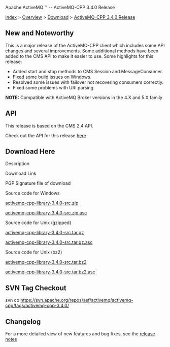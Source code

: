 Apache ActiveMQ ™ -- ActiveMQ-CPP 3.4.0 Release 

[Index](index.html) > [Overview](overview.html) > [Download](download.html) > [ActiveMQ-CPP 3.4.0 Release](activemq-cpp-340-release.html)

New and Noteworthy
------------------

This is a major release of the ActiveMQ-CPP client which includes some API changes and several improvements. Some additional methods have been added to the CMS API to make it easier to use. Some highlights for this release:

*   Added start and stop methods to CMS Session and MessageConsumer.
*   Fixed some build issues on Windows.
*   Resolved some issues with failover not recovering consumers correctly.
*   Fixed some problems with URI parsing.

  

**NOTE:** Compatible with ActiveMQ Broker versions in the 4.X and 5.X family

API
---

This release is based on the CMS 2.4 API.

Check out the API for this release [here](http://activemq.apache.org/cms/api_docs/activemqcpp-3.4.0/html)

Download Here
-------------

Description

Download Link

PGP Signature file of download

Source code for Windows

[activemq-cpp-library-3.4.0-src.zip](http://www.apache.org/dyn/closer.cgi/activemq/activemq-cpp/source/activemq-cpp-library-3.4.0-src.zip)

[activemq-cpp-library-3.4.0-src.zip.asc](http://www.apache.org/dist/activemq/activemq-cpp/source/activemq-cpp-library-3.4.0-src.zip.asc)

Source code for Unix (gzipped)

[activemq-cpp-library-3.4.0-src.tar.gz](http://www.apache.org/dyn/closer.cgi/activemq/activemq-cpp/source/activemq-cpp-library-3.4.0-src.tar.gz)

[activemq-cpp-library-3.4.0-src.tar.gz.asc](http://www.apache.org/dist/activemq/activemq-cpp/source/activemq-cpp-library-3.4.0-src.tar.gz.asc)

Source code for Unix (bz2)

[activemq-cpp-library-3.4.0-src.tar.bz2](http://www.apache.org/dyn/closer.cgi/activemq/activemq-cpp/source/activemq-cpp-library-3.4.0-src.tar.bz2)

[activemq-cpp-library-3.4.0-src.tar.bz2.asc](http://www.apache.org/dist/activemq/activemq-cpp/source/activemq-cpp-library-3.4.0-src.tar.bz2.asc)

SVN Tag Checkout
----------------

svn co https://svn.apache.org/repos/asf/activemq/activemq-cpp/tags/activemq-cpp-3.4.0/

Changelog
---------

For a more detailed view of new features and bug fixes, see the [release notes](https://issues.apache.org/jira/secure/ReleaseNote.jspa?projectId=12311207&styleName=Html&version=12316372)

